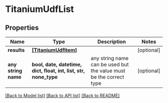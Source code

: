 # TitaniumUdfList


## Properties
Name | Type | Description | Notes
------------ | ------------- | ------------- | -------------
**results** | [**[TitaniumUdfItem]**](TitaniumUdfItem.md) |  | [optional] 
**any string name** | **bool, date, datetime, dict, float, int, list, str, none_type** | any string name can be used but the value must be the correct type | [optional]

[[Back to Model list]](../README.md#documentation-for-models) [[Back to API list]](../README.md#documentation-for-api-endpoints) [[Back to README]](../README.md)


